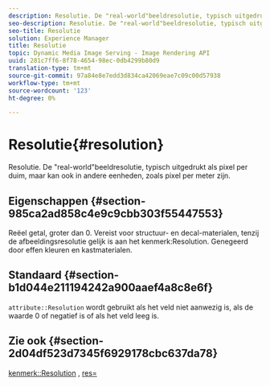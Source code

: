 ```yaml
---
description: Resolutie. De "real-world"beeldresolutie, typisch uitgedrukt als pixel per duim, maar kan ook in andere eenheden, zoals pixel per meter zijn.
seo-description: Resolutie. De "real-world"beeldresolutie, typisch uitgedrukt als pixel per duim, maar kan ook in andere eenheden, zoals pixel per meter zijn.
seo-title: Resolutie
solution: Experience Manager
title: Resolutie
topic: Dynamic Media Image Serving - Image Rendering API
uuid: 281c7ff6-8f78-4654-98ec-0db4299b80d9
translation-type: tm+mt
source-git-commit: 97a84e8e7edd3d834ca42069eae7c09c00d57938
workflow-type: tm+mt
source-wordcount: '123'
ht-degree: 0%

---
```



# Resolutie{#resolution}

Resolutie. De &quot;real-world&quot;beeldresolutie, typisch uitgedrukt als pixel per duim, maar kan ook in andere eenheden, zoals pixel per meter zijn.

## Eigenschappen {#section-985ca2ad858c4e9c9cbb303f55447553}

Reëel getal, groter dan 0. Vereist voor structuur- en decal-materialen, tenzij de afbeeldingsresolutie gelijk is aan het kenmerk:Resolution. Genegeerd door effen kleuren en kastmaterialen.

## Standaard {#section-b1d044e211194242a900aaef4a8c8e6f}

`attribute::Resolution` wordt gebruikt als het veld niet aanwezig is, als de waarde 0 of negatief is of als het veld leeg is.

## Zie ook {#section-2d04df523d7345f6929178cbc637da78}

[kenmerk::Resolution](../../../../../ir-api/material-cat/image-rendering-api-ref/c-ir-material-catalog/c-ir-material-data-reference/r-ir-resolution-dataref.md#reference-09fe14e6bfbf4db6b7f4369fffecc806) ,  [res=](../../../../../ir-api/http-protocol/image-rendering-api-ref/c-ir-http-protocol-ref/c-ir-http-protocol-command-reference/r-ir-res.md#reference-0ad9de8887144c83a6db97b4994f7c04)
